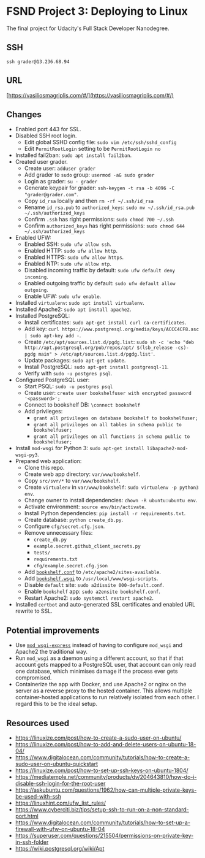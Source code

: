 # FSND Project 3: Deploying to Linux

The final project for Udacity's Full Stack Developer Nanodegree.

## SSH

`ssh grader@13.236.68.94`

## URL

[https://vasiliosmagriplis.com/#/](https://vasiliosmagriplis.com/#/)

## Changes

* Enabled port 443 for SSL.
* Disabled SSH root login.
  * Edit global SSHD config file: `sudo vim /etc/ssh/sshd_config`
  * Edit `PermitRootLogin` setting to be `PermitRootLogin no`
* Installed fail2ban: `sudo apt install fail2ban`.
* Created user grader. 
  * Create user: `adduser grader`
  * Add grader to `sudo` group: `usermod -aG sudo grader`
  * Login as grader: `su - grader`
  * Generate keypair for grader: `ssh-keygen -t rsa -b 4096 -C "grader@grader.com"`.
  * Copy `id_rsa` locally and then `rm -rf ~/.ssh/id_rsa`
  * Rename `id_rsa.pub` to `authorized_keys`: `sudo mv ~/.ssh/id_rsa.pub ~/.ssh/authorized_keys`
  * Confirm `.ssh` has right permissions: `sudo chmod 700 ~/.ssh`
  * Confirm `authorized_keys` has right permissions: `sudo chmod 644 ~/.ssh/authorized_keys`
* Enabled UFW:
  * Enabled SSH: `sudo ufw allow ssh`.
  * Enabled HTTP: `sudo ufw allow http`.
  * Enabled HTTPS: `sudo ufw allow https`.
  * Enabled NTP: `sudo ufw allow ntp`.
  * Disabled incoming traffic by default: `sudo ufw default deny incoming`.
  * Enabled outgoing traffic by default: `sudo ufw default allow outgoing`.
  * Enable UFW: `sudo ufw enable`.
* Installed `virtualenv`: `sudo apt install virtualenv`.
* Installed Apache2: `sudo apt install apache2`.
* Installed PostgreSQL:
  * Install certificates: `sudo apt-get install curl ca-certificates`.
  * Add key: `curl https://www.postgresql.org/media/keys/ACCC4CF8.asc | sudo apt-key add -`.
  * Create `/etc/apt/sources.list.d/pgdg.list`: `sudo sh -c 'echo "deb http://apt.postgresql.org/pub/repos/apt/ $(lsb_release -cs)-pgdg main" > /etc/apt/sources.list.d/pgdg.list'`.
  * Update packages: `sudo apt-get update`.
  * Install PostgreSQL: `sudo apt-get install postgresql-11`.
  * Verify with `sudo -u postgres psql`.
* Configured PostgreSQL user:
  * Start PSQL: `sudo -u postgres psql`
  * Create user: `create user bookshelfuser with encrypted password '<password>';`
  * Connect to bookshelf DB: `\connect bookshelf`
  * Add privileges:
    * `grant all privileges on database bookshelf to bookshelfuser;`
    * `grant all privileges on all tables in schema public to bookshelfuser;`
    * `grant all privileges on all functions in schema public to bookshelfuser;`
* Install `mod-wsgi` for Python 3: `sudo apt-get install libapache2-mod-wsgi-py3`.
* Prepared web application:
  * Clone this repo.
  * Create web app directory: `var/www/bookshelf`.
  * Copy `src/svr/*` to `var/www/bookshelf`.
  * Create `virtualenv` in `var/www/bookshelf`: `sudo virtualenv -p python3 env`.
  * Change owner to install dependencies: `chown -R ubuntu:ubuntu env`.
  * Activate environment: `source env/bin/activate`.
  * Install Python dependencies: `pip install -r requirements.txt`.
  * Create database: `python create_db.py`.
  * Configure `cfg/secret.cfg.json`.
  * Remove unnecessary files:
    * `create_db.py`
    * `example.secret.github_client_secrets.py`
    * `tests/`
    * `requirements.txt`
    * `cfg/example.secret.cfg.json`
  * Add [`bookshelf.conf`](https://github.com/yottaawesome/fsnd-project-3/blob/master/src/apache-wsgi/bookshelf.conf) to `/etc/apache2/sites-available`.
  * Add [`bookshelf.wsgi`](https://github.com/yottaawesome/fsnd-project-3/blob/master/src/apache-wsgi/bookshelf.wsgi) to `/usr/local/www/wsgi-scripts`.
  * Disable `default` site: `sudo a2dissite 000-default.conf`.
  * Enable `bookshelf` app: `sudo a2ensite bookshelf.conf`.
  * Restart Apache2: `sudo systemctl restart apache2`.
* Installed `certbot` and auto-generated SSL certificates and enabled URL rewrite to SSL.
  
## Potential improvements

* Use [`mod_wsgi-express`](https://pypi.org/project/mod_wsgi/) instead of having to configure `mod_wsgi` and Apache2 the traditional way.
* Run `mod_wsgi` as a daemon using a different account, so that if that account gets mapped to a PostgreSQL user, that account can only read one database, which minimises damage if the process ever gets compromised.
* Containerize the app with Docker, and use Apache2 or nginx on the server as a reverse proxy to the hosted container. This allows multiple container-hosted applications to run relatively isolated from each other. I regard this to be the ideal setup.

## Resources used

* https://linuxize.com/post/how-to-create-a-sudo-user-on-ubuntu/
* https://linuxize.com/post/how-to-add-and-delete-users-on-ubuntu-18-04/
* https://www.digitalocean.com/community/tutorials/how-to-create-a-sudo-user-on-ubuntu-quickstart
* https://linuxize.com/post/how-to-set-up-ssh-keys-on-ubuntu-1804/
* https://mediatemple.net/community/products/dv/204643810/how-do-i-disable-ssh-login-for-the-root-user
* https://askubuntu.com/questions/1962/how-can-multiple-private-keys-be-used-with-ssh
* https://linuxhint.com/ufw_list_rules/
* https://www.cyberciti.biz/tips/setup-ssh-to-run-on-a-non-standard-port.html
* https://www.digitalocean.com/community/tutorials/how-to-set-up-a-firewall-with-ufw-on-ubuntu-18-04
* https://superuser.com/questions/215504/permissions-on-private-key-in-ssh-folder
* https://wiki.postgresql.org/wiki/Apt
